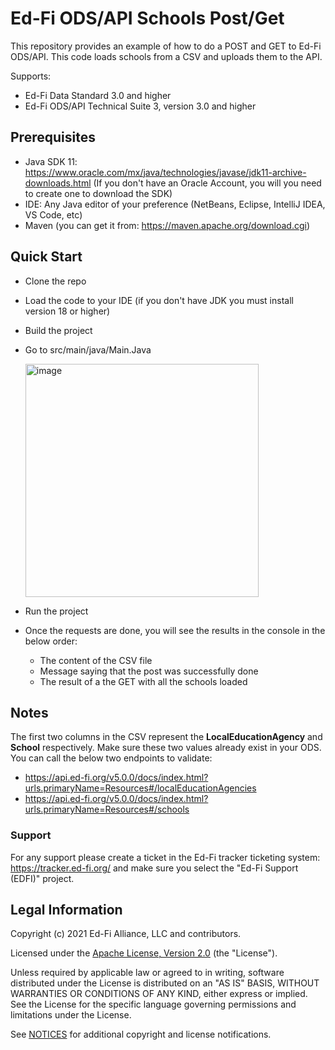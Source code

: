 # Ed-Fi ODS/API Schools Post/Get

This repository provides an example of how to do a POST and GET to Ed-Fi ODS/API. 
This code loads schools from a CSV and uploads them to the API.  

Supports:

* Ed-Fi Data Standard 3.0 and higher
* Ed-Fi ODS/API Technical Suite 3, version 3.0 and higher

Prerequisites
------------
- Java SDK 11: https://www.oracle.com/mx/java/technologies/javase/jdk11-archive-downloads.html (If you don't have an Oracle Account, you will you need to create one to download the SDK)
- IDE: Any Java editor of your preference (NetBeans, Eclipse, IntelliJ IDEA, VS Code, etc)
- Maven (you can get it from: https://maven.apache.org/download.cgi)

Quick Start
------------
- Clone the repo
- Load the code to your IDE (if you don't have JDK you must install version 18 or higher)
- Build the project
- Go to src/main/java/Main.Java

    <img width="373" alt="image" src="https://user-images.githubusercontent.com/4332179/177821236-eb0cfcb6-e4de-42a3-893f-07a4afd34e60.png">

- Run the project
- Once the requests are done, you will see the results in the console in the below order:
  - The content of the CSV file
  - Message saying that the post was successfully done
  - The result of a the GET with all the schools loaded

Notes
------------
The first two columns in the CSV represent the **LocalEducationAgency** and **School** respectively. Make sure these two values already exist in your ODS. 
You can call the below two endpoints to validate: 
* https://api.ed-fi.org/v5.0.0/docs/index.html?urls.primaryName=Resources#/localEducationAgencies
* https://api.ed-fi.org/v5.0.0/docs/index.html?urls.primaryName=Resources#/schools

### Support
For any support please create a ticket in the Ed-Fi tracker ticketing system: https://tracker.ed-fi.org/ and make sure you select the "Ed-Fi Support (EDFI)" project. 

## Legal Information

Copyright (c) 2021 Ed-Fi Alliance, LLC and contributors.

Licensed under the [Apache License, Version 2.0](LICENSE) (the "License").

Unless required by applicable law or agreed to in writing, software distributed
under the License is distributed on an "AS IS" BASIS, WITHOUT WARRANTIES OR
CONDITIONS OF ANY KIND, either express or implied. See the License for the
specific language governing permissions and limitations under the License.

See [NOTICES](NOTICES.md) for additional copyright and license notifications.
